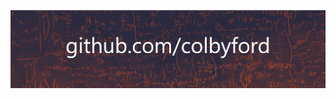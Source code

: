 ![github.com/colbyford](https://github.com/colbyford/colbyford/blob/master/githubcomcolbyford.png?raw=true)
